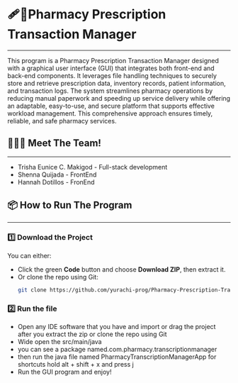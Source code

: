 # 🩹💊Pharmacy Prescription Transaction Manager
---

This program is a Pharmacy Prescription Transaction Manager designed with a graphical user interface (GUI) that integrates both front-end and back-end components. It leverages file handling techniques to securely store and retrieve prescription data, inventory records, patient information, and transaction logs. The system streamlines pharmacy operations by reducing manual paperwork and speeding up service delivery while offering an adaptable, easy-to-use, and secure platform that supports effective workload management. This comprehensive approach ensures timely, reliable, and safe pharmacy services.

## 🫸💥🫷 Meet The Team!
---
- Trisha Eunice C. Makigod - Full-stack development
- Shenna Quijada - FrontEnd
- Hannah Dotillos - FronEnd 

## 📦 How to Run The Program
---
### 1️⃣ Download the Project
You can either:
- Click the green **Code** button and choose **Download ZIP**, then extract it.
- Or clone the repo using Git:
  ```bash
  git clone https://github.com/yurachi-prog/Pharmacy-Prescription-Transaction-Manager-.git

### 2️⃣ Run the file
 - Open any IDE software that you have and import or drag the project after you extract the zip or clone the repo using Git
 - Wide open the src/main/java
 - you can see a package named.com.pharmacy.transcriptionmanager
 - then run the java file named PharmacyTranscriptionManagerApp for shortcuts hold alt + shift + x and press j
 - Run the GUI program and enjoy!


   
